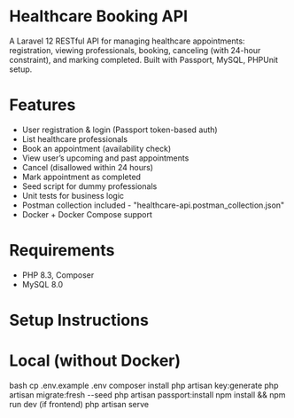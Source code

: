 # Healthcare Booking API

A Laravel 12 RESTful API for managing healthcare appointments: registration, viewing professionals, booking, canceling (with 24-hour constraint), and marking completed. Built with Passport, MySQL, PHPUnit setup.

# Features
- User registration & login (Passport token-based auth)
- List healthcare professionals
- Book an appointment (availability check)
- View user’s upcoming and past appointments
- Cancel (disallowed within 24 hours)
- Mark appointment as completed
- Seed script for dummy professionals
- Unit tests for business logic
- Postman collection included - "healthcare-api.postman_collection.json"
- Docker + Docker Compose support

# Requirements
- PHP 8.3, Composer
- MySQL 8.0

# Setup Instructions

# Local (without Docker)
bash
cp .env.example .env
composer install
php artisan key:generate
php artisan migrate:fresh --seed
php artisan passport:install
npm install && npm run dev (if frontend)
php artisan serve
